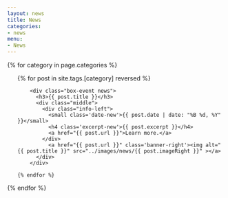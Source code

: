 ```yaml
---
layout: news
title: News
categories: 
- news
menu: 
- News
---
```


{% for category in page.categories %}

  <ul>
    {% for post in site.tags.[category] reversed %}

	    <div class="box-event news">
		  <h3>{{ post.title }}</h3>
		  <div class="middle">
		    <div class="info-left">
		      <small class='date-new'>{{ post.date | date: "%B %d, %Y" }}</small>
		      <h4 class='excerpt-new'>{{ post.excerpt }}</h4>
		      <a href="{{ post.url }}">Learn more.</a>
		    </div>
		      <a href="{{ post.url }}" class='banner-right'><img alt="{{ post.title }}" src="../images/news/{{ post.imageRight }}" ></a>
		  </div>
		</div>

    {% endfor %}
  </ul>
{% endfor %}
